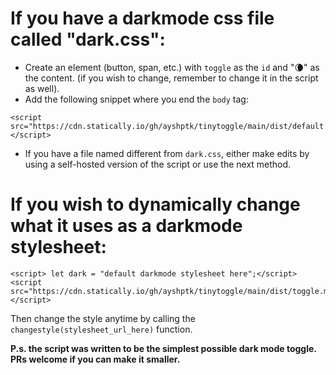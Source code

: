 # If you have a darkmode css file called "dark.css":
* Create an element (button, span, etc.) with `toggle` as the `id` and "🌘" as the content. (if you wish to change, remember to change it in the script as well).
* Add the following snippet where you end the `body` tag:
```
<script src="https://cdn.statically.io/gh/ayshptk/tinytoggle/main/dist/default.min.js"></script>
```
* If you have a file named different from `dark.css`, either make edits by using a self-hosted version of the script or use the next method.

# If you wish to dynamically change what it uses as a darkmode stylesheet:
```
<script> let dark = "default darkmode stylesheet here";</script>
<script src="https://cdn.statically.io/gh/ayshptk/tinytoggle/main/dist/toggle.min.js"></script>
```
Then change the style anytime by calling the ```changestyle(stylesheet_url_here)``` function.


<b>P.s. the script was written to be the simplest possible dark mode toggle. PRs welcome if you can make it smaller.</b>